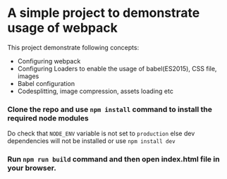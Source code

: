 # A simple project to demonstrate usage of webpack

This project demonstrate following concepts:
- Configuring webpack
- Configuring Loaders to enable the usage of babel(ES2015), CSS file, images
- Babel configuration
- Codesplitting, image compression, assets loading etc

### Clone the repo and use `npm install` command to install the required node modules
 Do check that `NODE_ENV` variable  is not set to `production` else dev dependencies will not be installed or use `npm install dev`
 ### Run `npm run build` command and then open index.html file in your browser.
